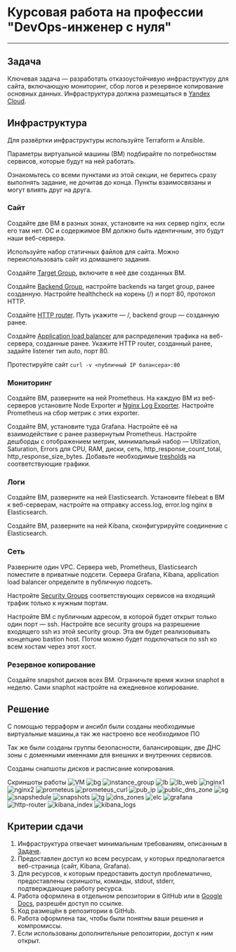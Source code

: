 
#  Курсовая работа на профессии "DevOps-инженер с нуля"

---------
## Задача
Ключевая задача — разработать отказоустойчивую инфраструктуру для сайта, включающую мониторинг, сбор логов и резервное копирование основных данных. Инфраструктура должна размещаться в [Yandex Cloud](https://cloud.yandex.com/).


## Инфраструктура
Для развёртки инфраструктуры используйте Terraform и Ansible. 

Параметры виртуальной машины (ВМ) подбирайте по потребностям сервисов, которые будут на ней работать. 

Ознакомьтесь со всеми пунктами из этой секции, не беритесь сразу выполнять задание, не дочитав до конца. Пункты взаимосвязаны и могут влиять друг на друга.

### Сайт
Создайте две ВМ в разных зонах, установите на них сервер nginx, если его там нет. ОС и содержимое ВМ должно быть идентичным, это будут наши веб-сервера.

Используйте набор статичных файлов для сайта. Можно переиспользовать сайт из домашнего задания.

Создайте [Target Group](https://cloud.yandex.com/docs/application-load-balancer/concepts/target-group), включите в неё две созданных ВМ.

Создайте [Backend Group](https://cloud.yandex.com/docs/application-load-balancer/concepts/backend-group), настройте backends на target group, ранее созданную. Настройте healthcheck на корень (/) и порт 80, протокол HTTP.

Создайте [HTTP router](https://cloud.yandex.com/docs/application-load-balancer/concepts/http-router). Путь укажите — /, backend group — созданную ранее.

Создайте [Application load balancer](https://cloud.yandex.com/en/docs/application-load-balancer/) для распределения трафика на веб-сервера, созданные ранее. Укажите HTTP router, созданный ранее, задайте listener тип auto, порт 80.

Протестируйте сайт
`curl -v <публичный IP балансера>:80` 

### Мониторинг
Создайте ВМ, разверните на ней Prometheus. На каждую ВМ из веб-серверов установите Node Exporter и [Nginx Log Exporter](https://github.com/martin-helmich/prometheus-nginxlog-exporter). Настройте Prometheus на сбор метрик с этих exporter.

Создайте ВМ, установите туда Grafana. Настройте её на взаимодействие с ранее развернутым Prometheus. Настройте дешборды с отображением метрик, минимальный набор — Utilization, Saturation, Errors для CPU, RAM, диски, сеть, http_response_count_total, http_response_size_bytes. Добавьте необходимые [tresholds](https://grafana.com/docs/grafana/latest/panels/thresholds/) на соответствующие графики.

### Логи
Cоздайте ВМ, разверните на ней Elasticsearch. Установите filebeat в ВМ к веб-серверам, настройте на отправку access.log, error.log nginx в Elasticsearch.

Создайте ВМ, разверните на ней Kibana, сконфигурируйте соединение с Elasticsearch.

### Сеть
Разверните один VPC. Сервера web, Prometheus, Elasticsearch поместите в приватные подсети. Сервера Grafana, Kibana, application load balancer определите в публичную подсеть.

Настройте [Security Groups](https://cloud.yandex.com/docs/vpc/concepts/security-groups) соответствующих сервисов на входящий трафик только к нужным портам.

Настройте ВМ с публичным адресом, в которой будет открыт только один порт — ssh. Настройте все security groups на разрешение входящего ssh из этой security group. Эта вм будет реализовывать концепцию bastion host. Потом можно будет подключаться по ssh ко всем хостам через этот хост.

### Резервное копирование
Создайте snapshot дисков всех ВМ. Ограничьте время жизни snaphot в неделю. Сами snaphot настройте на ежедневное копирование.


## Решение
С помощью терраформ и ансибл были созданы необходимые виртуальные машины,а так же настроено все необходимое ПО

Так же были созданы группы безопасности, балансировщик, две ДНС зоны с доменными именнами для внешних и внутренних сервисов.

Созданы снапшоты дисков и расписание копирования.

Скриншоты работы
![VM](https://github.com/oviplokos/netology-course-work/blob/main/images/1-1.png)
![bg](https://github.com/oviplokos/netology-course-work/blob/main/images/bg.png)
![instance_group](https://github.com/oviplokos/netology-course-work/blob/main/images/instance_group.png)
![lb](https://github.com/oviplokos/netology-course-work/blob/main/images/lb.png)
![lb_web](https://github.com/oviplokos/netology-course-work/blob/main/images/lb_web.png)
![nginx1](https://github.com/oviplokos/netology-course-work/blob/main/images/nginx1.png)
![nginx2](https://github.com/oviplokos/netology-course-work/blob/main/images/nginx2.png)
![prometeus](https://github.com/oviplokos/netology-course-work/blob/main/images/prometeus.png)
![prometeus_curl](https://github.com/oviplokos/netology-course-work/blob/main/images/prometeus_curl.png)
![pub_ip](https://github.com/oviplokos/netology-course-work/blob/main/images/pub_ip.png)
![public_dns_zone](https://github.com/oviplokos/netology-course-work/blob/main/images/public_dns_zone.png)
![sg](https://github.com/oviplokos/netology-course-work/blob/main/images/sg.png)
![snapshedule](https://github.com/oviplokos/netology-course-work/blob/main/images/snapshedule.png)
![snapshots](https://github.com/oviplokos/netology-course-work/blob/main/images/snapshots.png)
![tg](https://github.com/oviplokos/netology-course-work/blob/main/images/tg.png)
![dns_zones](https://github.com/oviplokos/netology-course-work/blob/main/images/dns_zones.png)
![elc](https://github.com/oviplokos/netology-course-work/blob/main/images/elc.png)
![grafana](https://github.com/oviplokos/netology-course-work/blob/main/images/grafana.png)
![http-router](https://github.com/oviplokos/netology-course-work/blob/main/images/http-router.png)
![kibana_index](https://github.com/oviplokos/netology-course-work/blob/main/images/kibana_index.png)
![kibana_logs](https://github.com/oviplokos/netology-course-work/blob/main/images/kibana_logs.png)





## Критерии сдачи
1. Инфраструктура отвечает минимальным требованиям, описанным в [Задаче](#Задача).
2. Предоставлен доступ ко всем ресурсам, у которых предполагается веб-страница (сайт, Kibana, Grafanа).
3. Для ресурсов, к которым предоставить доступ проблематично, предоставлены скриншоты, команды, stdout, stderr, подтверждающие работу ресурса.
4. Работа оформлена в отдельном репозитории в GitHub или в [Google Docs](https://docs.google.com/), разрешён доступ по ссылке. 
5. Код размещён в репозитории в GitHub.
6. Работа оформлена так, чтобы были понятны ваши решения и компромиссы. 
7. Если использованы дополнительные репозитории, доступ к ним открыт. 
